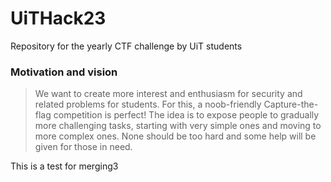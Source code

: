 # UiTHack23
Repository for the yearly CTF challenge by UiT students

### Motivation and vision

> We want to create more interest and enthusiasm for security and related problems for students. For this, a noob-friendly Capture-the-flag competition is perfect! The idea is to expose people to gradually more challenging tasks, starting with very simple ones and moving to more complex ones. None should be too hard and some help will be given for those in need.

This is a test for merging3



